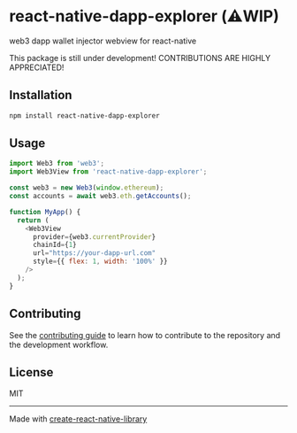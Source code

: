 # react-native-dapp-explorer (⚠️WIP)

web3 dapp wallet injector webview for react-native

This package is still under development! CONTRIBUTIONS ARE HIGHLY APPRECIATED!

## Installation

```sh
npm install react-native-dapp-explorer
```

## Usage

```js
import Web3 from 'web3';
import Web3View from 'react-native-dapp-explorer';

const web3 = new Web3(window.ethereum);
const accounts = await web3.eth.getAccounts();

function MyApp() {
  return (
    <Web3View
      provider={web3.currentProvider}
      chainId={1}
      url="https://your-dapp-url.com"
      style={{ flex: 1, width: '100%' }}
    />
  );
}
```


## Contributing

See the [contributing guide](CONTRIBUTING.md) to learn how to contribute to the repository and the development workflow.

## License

MIT

---

Made with [create-react-native-library](https://github.com/callstack/react-native-builder-bob)
